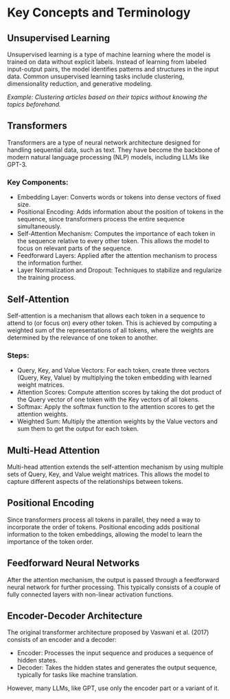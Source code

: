 # Key Concepts and Terminology

## Unsupervised Learning
Unsupervised learning is a type of machine learning where the model is trained on data without explicit labels. Instead of learning from labeled input-output pairs, the model identifies patterns and structures in the input data. Common unsupervised learning tasks include clustering, dimensionality reduction, and generative modeling.

*Example: Clustering articles based on their topics without knowing the topics beforehand.*

## Transformers
Transformers are a type of neural network architecture designed for handling sequential data, such as text. They have become the backbone of modern natural language processing (NLP) models, including LLMs like GPT-3.

### Key Components:
- Embedding Layer: Converts words or tokens into dense vectors of fixed size.
- Positional Encoding: Adds information about the position of tokens in the sequence, since transformers process the entire sequence simultaneously.
- Self-Attention Mechanism: Computes the importance of each token in the sequence relative to every other token. This allows the model to focus on relevant parts of the sequence.
- Feedforward Layers: Applied after the attention mechanism to process the information further.
- Layer Normalization and Dropout: Techniques to stabilize and regularize the training process.

## Self-Attention
Self-attention is a mechanism that allows each token in a sequence to attend to (or focus on) every other token. This is achieved by computing a weighted sum of the representations of all tokens, where the weights are determined by the relevance of one token to another.

### Steps:
- Query, Key, and Value Vectors: For each token, create three vectors (Query, Key, Value) by multiplying the token embedding with learned weight matrices.
- Attention Scores: Compute attention scores by taking the dot product of the Query vector of one token with the Key vectors of all tokens.
- Softmax: Apply the softmax function to the attention scores to get the attention weights.
- Weighted Sum: Multiply the attention weights by the Value vectors and sum them to get the output for each token.

## Multi-Head Attention
Multi-head attention extends the self-attention mechanism by using multiple sets of Query, Key, and Value weight matrices. This allows the model to capture different aspects of the relationships between tokens.

## Positional Encoding
Since transformers process all tokens in parallel, they need a way to incorporate the order of tokens. Positional encoding adds positional information to the token embeddings, allowing the model to learn the importance of the token order.

## Feedforward Neural Networks
After the attention mechanism, the output is passed through a feedforward neural network for further processing. This typically consists of a couple of fully connected layers with non-linear activation functions.

## Encoder-Decoder Architecture
The original transformer architecture proposed by Vaswani et al. (2017) consists of an encoder and a decoder:
- Encoder: Processes the input sequence and produces a sequence of hidden states.
- Decoder: Takes the hidden states and generates the output sequence, typically for tasks like machine translation.

However, many LLMs, like GPT, use only the encoder part or a variant of it.
